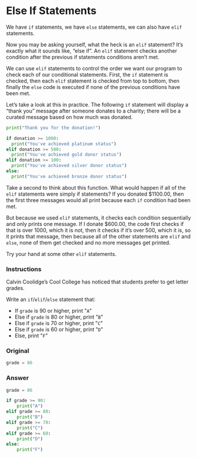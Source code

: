 # Else If Statements

We have `if` statements, we have `else` statements, we can also have `elif` statements.

Now you may be asking yourself, what the heck is an `elif` statement? It’s exactly what it sounds like, “else if”. An `elif` statement checks another condition after the previous if statements conditions aren’t met.

We can use `elif` statements to control the order we want our program to check each of our conditional statements. First, the `if` statement is checked, then each `elif` statement is checked from top to bottom, then finally the `else` code is executed if none of the previous conditions have been met.

Let’s take a look at this in practice. The following `if` statement will display a “thank you” message after someone donates to a charity; there will be a curated message based on how much was donated.

```py
print("Thank you for the donation!")

if donation >= 1000:
  print("You've achieved platinum status")
elif donation >= 500:
  print("You've achieved gold donor status")
elif donation >= 100:
  print("You've achieved silver donor status")
else:
  print("You've achieved bronze donor status")
```

Take a second to think about this function. What would happen if all of the `elif` statements were simply if statements? If you donated $1100.00, then the first three messages would all print because each `if` condition had been met.

But because we used `elif` statements, it checks each condition sequentially and only prints one message. If I donate $600.00, the code first checks if that is over 1000, which it is not, then it checks if it’s over 500, which it is, so it prints that message, then because all of the other statements are `elif` and `else`, none of them get checked and no more messages get printed.

Try your hand at some other `elif` statements.

### Instructions

Calvin Coolidge’s Cool College has noticed that students prefer to get letter grades.

Write an `if`/`elif`/`else` statement that:

* If `grade` is 90 or higher, print "`A`"
* Else if `grade` is 80 or higher, print "`B`"
* Else if `grade` is 70 or higher, print "`C`"
* Else if `grade` is 60 or higher, print "`D`"
* Else, print "`F`"

### Original

```py
grade = 86

```

### Answer

```py
grade = 86

if grade >= 90:
    print("A")
elif grade >= 80:
    print("B")
elif grade >= 70:
    print("C")
elif grade >= 60:
    print("D")
else:
    print("F")
```